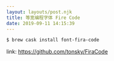 ```yaml
---
layout: layouts/post.njk
title: 等宽编程字体 Fire Code
date: 2019-09-11 14:15:39
---
```


```bash
$ brew cask install font-fira-code
```

link: https://github.com/tonsky/FiraCode
